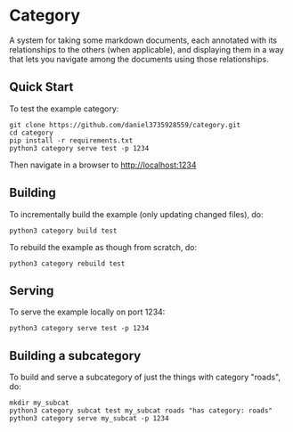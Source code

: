 # Category

A system for taking some markdown documents, each annotated with its
relationships to the others (when applicable), and displaying them in
a way that lets you navigate among the documents using those
relationships.

## Quick Start

To test the example category:

```
git clone https://github.com/daniel3735928559/category.git
cd category
pip install -r requirements.txt
python3 category serve test -p 1234
```

Then navigate in a browser to [http://localhost:1234](http://localhost:1234)

## Building

To incrementally build the example (only updating changed files), do: 

```
python3 category build test
```

To rebuild the example as though from scratch, do: 

```
python3 category rebuild test
```

## Serving

To serve the example locally on port 1234: 

```
python3 category serve test -p 1234
```

## Building a subcategory

To build and serve a subcategory of just the things with category
"roads", do:

```
mkdir my_subcat
python3 category subcat test my_subcat roads "has category: roads"
python3 category serve my_subcat -p 1234
```
